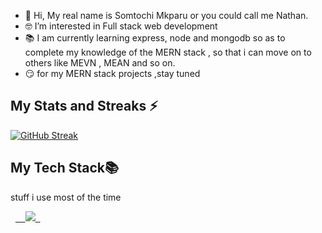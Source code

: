 - 👋 Hi, My real name is Somtochi Mkparu or you could call me Nathan.
- 🤓 I’m interested in Full stack web development
- 📚 I am currently learning express, node and mongodb  so as to complete my knowledge of the MERN stack , so that i can move on to others like MEVN , MEAN and so on.
- 😏 for my  MERN stack projects ,stay tuned

## My Stats and Streaks ⚡
[![GitHub Streak](https://github-readme-streak-stats.herokuapp.com?user=Nathan-Somto&theme=synthwave)](https://git.io/streak-stats)

## My Tech Stack📚

stuff i use most of the time

<p align="left">
  <a href="https://skillicons.dev">
    <img src="https://skillicons.dev/icons?i=git,c,js,html,css,express,tailwind,ts,nodejs,mongodb,react&theme=dark" />
  </a>
</p>
<!---
wildcatmidnight883/wildcatmidnight883 is a ✨ special ✨ repository because its `README.md` (this file) appears on your GitHub profile.
You can click the Preview link to take a look at your changes.
--->
